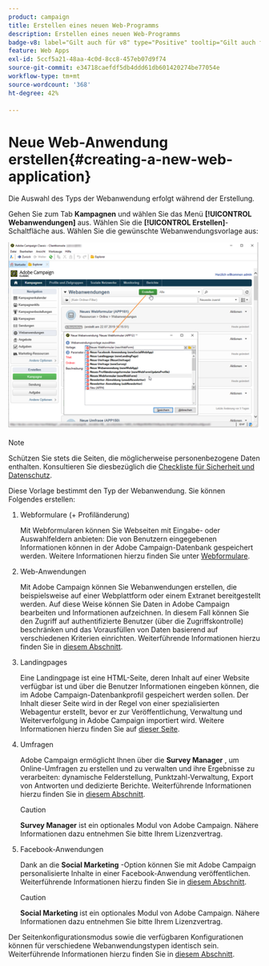 ```yaml
---
product: campaign
title: Erstellen eines neuen Web-Programms
description: Erstellen eines neuen Web-Programms
badge-v8: label="Gilt auch für v8" type="Positive" tooltip="Gilt auch für Campaign v8"
feature: Web Apps
exl-id: 5ccf5a21-48aa-4c0d-8cc8-457eb07d9f74
source-git-commit: e34718caefdf5db4ddd61db601420274be77054e
workflow-type: tm+mt
source-wordcount: '368'
ht-degree: 42%

---
```


# Neue Web-Anwendung erstellen{#creating-a-new-web-application}



Die Auswahl des Typs der Webanwendung erfolgt während der Erstellung.

Gehen Sie zum Tab **Kampagnen** und wählen Sie das Menü **[!UICONTROL Webanwendungen]** aus. Wählen Sie die **[!UICONTROL Erstellen]**-Schaltfläche aus. Wählen Sie die gewünschte Webanwendungsvorlage aus:

![](assets/webapp_create_from_campaign.png)

>[!NOTE]
>
>Schützen Sie stets die Seiten, die möglicherweise personenbezogene Daten enthalten. Konsultieren Sie diesbezüglich die [Checkliste für Sicherheit und Datenschutz](https://helpx.adobe.com/de/campaign/kb/acc-security.html#privacy).

Diese Vorlage bestimmt den Typ der Webanwendung. Sie können Folgendes erstellen:

1. Webformulare (+ Profiländerung)

   Mit Webformularen können Sie Webseiten mit Eingabe- oder Auswahlfeldern anbieten: Die von Benutzern eingegebenen Informationen können in der Adobe Campaign-Datenbank gespeichert werden. Weitere Informationen hierzu finden Sie unter [Webformulare](about-web-forms.md).

1. Web-Anwendungen

   Mit Adobe Campaign können Sie Webanwendungen erstellen, die beispielsweise auf einer Webplattform oder einem Extranet bereitgestellt werden. Auf diese Weise können Sie Daten in Adobe Campaign bearbeiten und Informationen aufzeichnen. In diesem Fall können Sie den Zugriff auf authentifizierte Benutzer (über die Zugriffskontrolle) beschränken und das Vorausfüllen von Daten basierend auf verschiedenen Kriterien einrichten. Weiterführende Informationen hierzu finden Sie in [diesem Abschnitt](about-web-applications.md).

1. Landingpages

   Eine Landingpage ist eine HTML-Seite, deren Inhalt auf einer Website verfügbar ist und über die Benutzer Informationen eingeben können, die im Adobe Campaign-Datenbankprofil gespeichert werden sollen. Der Inhalt dieser Seite wird in der Regel von einer spezialisierten Webagentur erstellt, bevor er zur Veröffentlichung, Verwaltung und Weiterverfolgung in Adobe Campaign importiert wird. Weitere Informationen hierzu finden Sie auf [dieser Seite](creating-a-landing-page.md).

1. Umfragen

   Adobe Campaign ermöglicht Ihnen über die **Survey Manager** , um Online-Umfragen zu erstellen und zu verwalten und ihre Ergebnisse zu verarbeiten: dynamische Felderstellung, Punktzahl-Verwaltung, Export von Antworten und dedizierte Berichte. Weiterführende Informationen hierzu finden Sie in [diesem Abschnitt](../../surveys/using/about-surveys.md).

   >[!CAUTION]
   >
   >**Survey Manager** ist ein optionales Modul von Adobe Campaign. Nähere Informationen dazu entnehmen Sie bitte Ihrem Lizenzvertrag.

1. Facebook-Anwendungen

   Dank an die **Social Marketing** -Option können Sie mit Adobe Campaign personalisierte Inhalte in einer Facebook-Anwendung veröffentlichen. Weiterführende Informationen hierzu finden Sie in [diesem Abschnitt](../../social/using/about-social-marketing.md).

   >[!CAUTION]
   >
   >**Social Marketing** ist ein optionales Modul von Adobe Campaign. Nähere Informationen dazu entnehmen Sie bitte Ihrem Lizenzvertrag.

Der Seitenkonfigurationsmodus sowie die verfügbaren Konfigurationen können für verschiedene Webanwendungstypen identisch sein. Weiterführende Informationen hierzu finden Sie in [diesem Abschnitt](about-web-forms.md).
